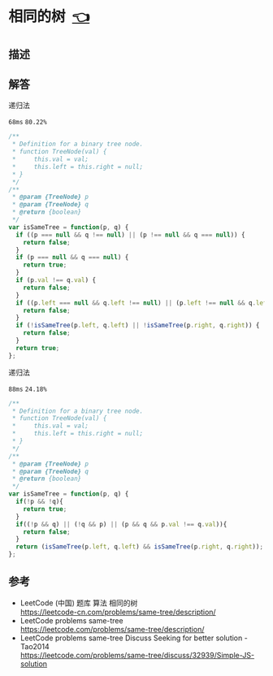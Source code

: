 # <a id="sameTree"></a>相同的树&nbsp;&nbsp;[:point_left:][readme.problemSet.algorithm.sameTree] #

## 描述 ##

## 解答 ##

递归法

`68ms` `80.22%`

```javascript
/**
 * Definition for a binary tree node.
 * function TreeNode(val) {
 *     this.val = val;
 *     this.left = this.right = null;
 * }
 */
/**
 * @param {TreeNode} p
 * @param {TreeNode} q
 * @return {boolean}
 */
var isSameTree = function(p, q) {
  if ((p === null && q !== null) || (p !== null && q === null)) {
    return false;
  }
  if (p === null && q === null) {
    return true;
  }
  if (p.val !== q.val) {
    return false;
  }
  if ((p.left === null && q.left !== null) || (p.left !== null && q.left === null) || (p.right === null && q.right !== null) || (p.right !== null && q.right === null)) {
    return false;
  }
  if (!isSameTree(p.left, q.left) || !isSameTree(p.right, q.right)) {
    return false;
  }
  return true;
};
```

递归法

`88ms` `24.18%`

```javascript
/**
 * Definition for a binary tree node.
 * function TreeNode(val) {
 *     this.val = val;
 *     this.left = this.right = null;
 * }
 */
/**
 * @param {TreeNode} p
 * @param {TreeNode} q
 * @return {boolean}
 */
var isSameTree = function(p, q) {
  if(!p && !q){
    return true;
  }
  if((!p && q) || (!q && p) || (p && q && p.val !== q.val)){
    return false;
  }
  return (isSameTree(p.left, q.left) && isSameTree(p.right, q.right));
};
```

## 参考 ##

* LeetCode (中国) 题库 算法 相同的树  
  <https://leetcode-cn.com/problems/same-tree/description/>
* LeetCode problems same-tree  
  <https://leetcode.com/problems/same-tree/description/>
* LeetCode problems same-tree Discuss Seeking for better solution - Tao2014  
  <https://leetcode.com/problems/same-tree/discuss/32939/Simple-JS-solution>

<!-- 链接 开始 -->
[readme.problemSet.algorithm.sameTree]: ../../README.md#problemSet.algorithm.sameTree "README"
<!-- 链接 结束 -->